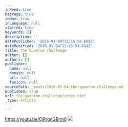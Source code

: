 ```yaml
---
inFeed: true
hasPage: true
inNav: true
inLanguage: null
starred: true
keywords: []
description: ''
datePublished: '2016-01-04T11:16:04.669Z'
dateModified: '2016-01-04T11:15:54.034Z'
title: The Quantum Challenge
author: []
authors: []
publisher:
  name: null
  domain: null
  url: null
  favicon: null
sourcePath: _posts/2016-01-04-the-quantum-challenge.md
published: true
url: the-quantum-challenge/index.html
_type: Article

---
```

https://youtu.be/CjRrgnGBrm0
![](https://the-grid-user-content.s3-us-west-2.amazonaws.com/7063b873-a4fa-4f44-9d86-fa521bdadbf0.jpg)